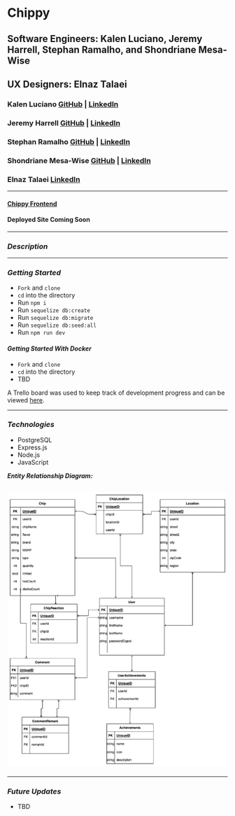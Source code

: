 # Chippy

## Software Engineers: Kalen Luciano, Jeremy Harrell, Stephan Ramalho, and Shondriane Mesa-Wise

## UX Designers: Elnaz Talaei

### Kalen Luciano [GitHub](https://github.com/kalenluciano) | [LinkedIn](https://www.linkedin.com/in/kalenluciano/)

### Jeremy Harrell [GitHub](https://github.com/wolfy1313) | [LinkedIn](https://www.linkedin.com/in/jeremy-harrell-softwareengineer/)

### Stephan Ramalho [GitHub](https://github.com/sramalho94) | [LinkedIn](https://www.linkedin.com/in/stephan-ramalho/)

### Shondriane Mesa-Wise [GitHub](https://github.com/shondriane) | [LinkedIn](https://www.linkedin.com/in/shondriane-mesa-wise/)

### Elnaz Talaei [LinkedIn](https://www.linkedin.com/in/elnaz-talaei/)

---

#### [Chippy Frontend](https://github.com/sramalho94/chippy_frontend)

#### Deployed Site Coming Soon

---

### **_Description_**

---

### **_Getting Started_**

-   `Fork` and `clone`
-   `cd` into the directory
-   Run `npm i`
-   Run `sequelize db:create`
-   Run `sequelize db:migrate`
-   Run `sequelize db:seed:all`
-   Run `npm run dev`

#### **_Getting Started With Docker_**

-   `Fork` and `clone`
-   `cd` into the directory
-   TBD

A Trello board was used to keep track of development progress and can be viewed [here](https://trello.com/b/aYr3FtOC/ksj-project).

---

### **_Technologies_**

-   PostgreSQL
-   Express.js
-   Node.js
-   JavaScript

**_Entity Relationship Diagram:_**

## ![Entity Relationship Diagram](./assets/chippy-ERD.drawio.png)

---

### **_Future Updates_**

-   TBD
